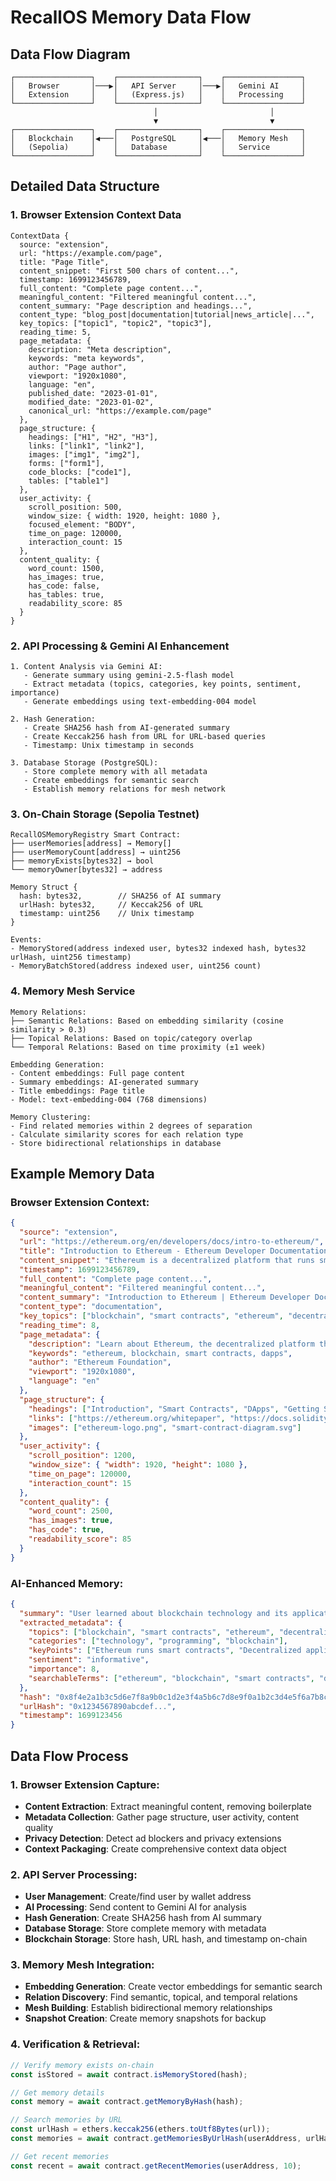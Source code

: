 # RecallOS Memory Data Flow
## Data Flow Diagram
```
┌─────────────────┐    ┌──────────────────┐    ┌─────────────────┐
│   Browser       │───▶│   API Server     │───▶│   Gemini AI     │
│   Extension     │    │   (Express.js)   │    │   Processing    │
└─────────────────┘    └──────────────────┘    └─────────────────┘
                                │                         │
                                ▼                         ▼
┌─────────────────┐    ┌──────────────────┐    ┌─────────────────┐
│   Blockchain    │◀───│   PostgreSQL     │◀───│   Memory Mesh   │
│   (Sepolia)     │    │   Database       │    │   Service       │
└─────────────────┘    └──────────────────┘    └─────────────────┘
```
## Detailed Data Structure
### 1. Browser Extension Context Data
```
ContextData {
  source: "extension",
  url: "https://example.com/page",
  title: "Page Title",
  content_snippet: "First 500 chars of content...",
  timestamp: 1699123456789,
  full_content: "Complete page content...",
  meaningful_content: "Filtered meaningful content...",
  content_summary: "Page description and headings...",
  content_type: "blog_post|documentation|tutorial|news_article|...",
  key_topics: ["topic1", "topic2", "topic3"],
  reading_time: 5,
  page_metadata: {
    description: "Meta description",
    keywords: "meta keywords",
    author: "Page author",
    viewport: "1920x1080",
    language: "en",
    published_date: "2023-01-01",
    modified_date: "2023-01-02",
    canonical_url: "https://example.com/page"
  },
  page_structure: {
    headings: ["H1", "H2", "H3"],
    links: ["link1", "link2"],
    images: ["img1", "img2"],
    forms: ["form1"],
    code_blocks: ["code1"],
    tables: ["table1"]
  },
  user_activity: {
    scroll_position: 500,
    window_size: { width: 1920, height: 1080 },
    focused_element: "BODY",
    time_on_page: 120000,
    interaction_count: 15
  },
  content_quality: {
    word_count: 1500,
    has_images: true,
    has_code: false,
    has_tables: true,
    readability_score: 85
  }
}
```
### 2. API Processing & Gemini AI Enhancement
```
1. Content Analysis via Gemini AI:
   - Generate summary using gemini-2.5-flash model
   - Extract metadata (topics, categories, key points, sentiment, importance)
   - Generate embeddings using text-embedding-004 model

2. Hash Generation:
   - Create SHA256 hash from AI-generated summary
   - Create Keccak256 hash from URL for URL-based queries
   - Timestamp: Unix timestamp in seconds

3. Database Storage (PostgreSQL):
   - Store complete memory with all metadata
   - Create embeddings for semantic search
   - Establish memory relations for mesh network
```
### 3. On-Chain Storage (Sepolia Testnet)
```
RecallOSMemoryRegistry Smart Contract:
├── userMemories[address] → Memory[]
├── userMemoryCount[address] → uint256
├── memoryExists[bytes32] → bool
└── memoryOwner[bytes32] → address

Memory Struct {
  hash: bytes32,        // SHA256 of AI summary
  urlHash: bytes32,     // Keccak256 of URL
  timestamp: uint256    // Unix timestamp
}

Events:
- MemoryStored(address indexed user, bytes32 indexed hash, bytes32 urlHash, uint256 timestamp)
- MemoryBatchStored(address indexed user, uint256 count)
```
### 4. Memory Mesh Service
```
Memory Relations:
├── Semantic Relations: Based on embedding similarity (cosine similarity > 0.3)
├── Topical Relations: Based on topic/category overlap
└── Temporal Relations: Based on time proximity (±1 week)

Embedding Generation:
- Content embeddings: Full page content
- Summary embeddings: AI-generated summary
- Title embeddings: Page title
- Model: text-embedding-004 (768 dimensions)

Memory Clustering:
- Find related memories within 2 degrees of separation
- Calculate similarity scores for each relation type
- Store bidirectional relationships in database
```
## Example Memory Data
### Browser Extension Context:
```json
{
  "source": "extension",
  "url": "https://ethereum.org/en/developers/docs/intro-to-ethereum/",
  "title": "Introduction to Ethereum - Ethereum Developer Documentation",
  "content_snippet": "Ethereum is a decentralized platform that runs smart contracts...",
  "timestamp": 1699123456789,
  "full_content": "Complete page content...",
  "meaningful_content": "Filtered meaningful content...",
  "content_summary": "Introduction to Ethereum | Ethereum Developer Documentation | Smart Contracts | DApps",
  "content_type": "documentation",
  "key_topics": ["blockchain", "smart contracts", "ethereum", "decentralized", "dapps"],
  "reading_time": 8,
  "page_metadata": {
    "description": "Learn about Ethereum, the decentralized platform that runs smart contracts",
    "keywords": "ethereum, blockchain, smart contracts, dapps",
    "author": "Ethereum Foundation",
    "viewport": "1920x1080",
    "language": "en"
  },
  "page_structure": {
    "headings": ["Introduction", "Smart Contracts", "DApps", "Getting Started"],
    "links": ["https://ethereum.org/whitepaper", "https://docs.soliditylang.org/"],
    "images": ["ethereum-logo.png", "smart-contract-diagram.svg"]
  },
  "user_activity": {
    "scroll_position": 1200,
    "window_size": { "width": 1920, "height": 1080 },
    "time_on_page": 120000,
    "interaction_count": 15
  },
  "content_quality": {
    "word_count": 2500,
    "has_images": true,
    "has_code": true,
    "readability_score": 85
  }
}
```

### AI-Enhanced Memory:
```json
{
  "summary": "User learned about blockchain technology and its applications in decentralized systems. Key concepts include distributed ledgers, consensus mechanisms, and smart contracts. The content covered Ethereum, Bitcoin, and various DeFi protocols.",
  "extracted_metadata": {
    "topics": ["blockchain", "smart contracts", "ethereum", "decentralized systems", "defi"],
    "categories": ["technology", "programming", "blockchain"],
    "keyPoints": ["Ethereum runs smart contracts", "Decentralized applications", "Consensus mechanisms"],
    "sentiment": "informative",
    "importance": 8,
    "searchableTerms": ["ethereum", "blockchain", "smart contracts", "dapps", "defi"]
  },
  "hash": "0x8f4e2a1b3c5d6e7f8a9b0c1d2e3f4a5b6c7d8e9f0a1b2c3d4e5f6a7b8c9d0e1f2a3b",
  "urlHash": "0x1234567890abcdef...",
  "timestamp": 1699123456
}
```
## Data Flow Process
### 1. Browser Extension Capture:
- **Content Extraction**: Extract meaningful content, removing boilerplate
- **Metadata Collection**: Gather page structure, user activity, content quality
- **Privacy Detection**: Detect ad blockers and privacy extensions
- **Context Packaging**: Create comprehensive context data object

### 2. API Server Processing:
- **User Management**: Create/find user by wallet address
- **AI Processing**: Send content to Gemini AI for analysis
- **Hash Generation**: Create SHA256 hash from AI summary
- **Database Storage**: Store complete memory with metadata
- **Blockchain Storage**: Store hash, URL hash, and timestamp on-chain

### 3. Memory Mesh Integration:
- **Embedding Generation**: Create vector embeddings for semantic search
- **Relation Discovery**: Find semantic, topical, and temporal relations
- **Mesh Building**: Establish bidirectional memory relationships
- **Snapshot Creation**: Create memory snapshots for backup

### 4. Verification & Retrieval:
```javascript
// Verify memory exists on-chain
const isStored = await contract.isMemoryStored(hash);

// Get memory details
const memory = await contract.getMemoryByHash(hash);

// Search memories by URL
const urlHash = ethers.keccak256(ethers.toUtf8Bytes(url));
const memories = await contract.getMemoriesByUrlHash(userAddress, urlHash);

// Get recent memories
const recent = await contract.getRecentMemories(userAddress, 10);
```
